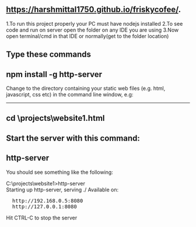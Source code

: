 https://harshmittal1750.github.io/friskycofee/.
------------------------------------------------------------------------------------------------------------------------------------
1.To run this project properly your PC must have nodejs installed 
2.To see code and run on server open the folder on any IDE you are using
3.Now open terminal/cmd in that IDE or normally(get to the folder location)

Type these commands
---------------------------
npm install -g http-server 
---------------------------

Change to the directory containing your static web files (e.g. html, javascript, css etc) in the command line window, e.g:

--------------------------
cd \projects\website1.html
--------------------------

Start the server with this command:
-----------
http-server
-----------
You should see something like the following:

C:\projects\website1>http-server <br>
Starting up http-server, serving ./
Available on:<br>
<pre>
  http://192.168.0.5:8080
  http://127.0.0.1:8080
</pre>
Hit CTRL-C to stop the server
